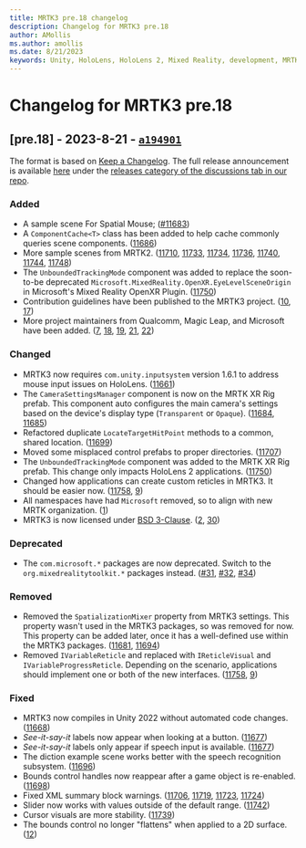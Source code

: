 ```yaml
---
title: MRTK3 pre.18 changelog
description: Changelog for MRTK3 pre.18
author: AMollis
ms.author: amollis
ms.date: 8/21/2023
keywords: Unity, HoloLens, HoloLens 2, Mixed Reality, development, MRTK, MRTK3, MRTK3 preview, MRTK3 public preview, changelog, MRTK3 changelog
---
```


# Changelog for MRTK3 pre.18

## [pre.18] - 2023-8-21 - [`a194901`](https://github.com/MixedRealityToolkit/MixedRealityToolkit-Unity/commit/a1949013355f7b3561681faf2971647ccd4c6fc4)

The format is based on [Keep a Changelog](https://keepachangelog.com/en/1.1.0/). The full release announcement is available [here](https://github.com/MixedRealityToolkit/MixedRealityToolkit-Unity/discussions/categories/releases) under the [releases category of the discussions tab in our repo](https://github.com/microsoft/MixedRealityToolkit-Unity/discussions/categories/releases).

### Added

- A sample scene For Spatial Mouse; ([#11683](https://github.com/microsoft/MixedRealityToolkit-Unity/pull/11683))
- A `ComponentCache<T>` class has been added to help cache commonly queries scene components. ([11686](https://github.com/microsoft/MixedRealityToolkit-Unity/pull/11686))
- More sample scenes from MRTK2. ([11710](https://github.com/microsoft/MixedRealityToolkit-Unity/pull/11710), [11733](https://github.com/microsoft/MixedRealityToolkit-Unity/pull/11733), [11734](https://github.com/microsoft/MixedRealityToolkit-Unity/pull/11734), [11736](https://github.com/microsoft/MixedRealityToolkit-Unity/pull/11736), [11740](https://github.com/microsoft/MixedRealityToolkit-Unity/pull/11740), [11744](https://github.com/microsoft/MixedRealityToolkit-Unity/pull/11744), [11748](https://github.com/microsoft/MixedRealityToolkit-Unity/pull/11748))
- The `UnboundedTrackingMode` component was added to replace the soon-to-be deprecated `Microsoft.MixedReality.OpenXR.EyeLevelSceneOrigin` in Microsoft's Mixed Reality OpenXR Plugin. ([11750](https://github.com/microsoft/MixedRealityToolkit-Unity/pull/11750))
- Contribution guidelines have been published to the MRTK3 project. ([10](https://github.com/MixedRealityToolkit/MixedRealityToolkit-Unity/pull/10), [17](https://github.com/MixedRealityToolkit/MixedRealityToolkit-Unity/pull/17))
- More project maintainers from Qualcomm, Magic Leap, and Microsoft have been added. ([7](https://github.com/MixedRealityToolkit/MixedRealityToolkit-Unity/pull/7), [18](https://github.com/MixedRealityToolkit/MixedRealityToolkit-Unity/pull/18), [19](https://github.com/MixedRealityToolkit/MixedRealityToolkit-Unity/pull/19), [21](https://github.com/MixedRealityToolkit/MixedRealityToolkit-Unity/pull/21), [22](https://github.com/MixedRealityToolkit/MixedRealityToolkit-Unity/pull/22))

### Changed

- MRTK3 now requires `com.unity.inputsystem` version 1.6.1 to address mouse input issues on HoloLens. ([11661](https://github.com/microsoft/MixedRealityToolkit-Unity/pull/11661))
- The `CameraSettingsManager` component is now on the MRTK XR Rig prefab. This component auto configures the main camera's settings based on the device's display type (`Transparent` or `Opaque`). ([11684](https://github.com/microsoft/MixedRealityToolkit-Unity/pull/11684), [11685](https://github.com/microsoft/MixedRealityToolkit-Unity/pull/11685))
- Refactored duplicate `LocateTargetHitPoint` methods to a common, shared location. ([11699](https://github.com/microsoft/MixedRealityToolkit-Unity/pull/11699))
- Moved some misplaced control prefabs to proper directories. ([11707](https://github.com/microsoft/MixedRealityToolkit-Unity/pull/11707))
- The `UnboundedTrackingMode` component was added to the MRTK XR Rig prefab. This change only impacts HoloLens 2 applications. ([11750](https://github.com/microsoft/MixedRealityToolkit-Unity/pull/11750))
- Changed how applications can create custom reticles in MRTK3. It should be easier now. ([11758](https://github.com/microsoft/MixedRealityToolkit-Unity/pull/11758), [9](https://github.com/MixedRealityToolkit/MixedRealityToolkit-Unity/pull/9))
- All namespaces have had `Microsoft` removed, so to align with new MRTK organization. ([1](https://github.com/MixedRealityToolkit/MixedRealityToolkit-Unity/pull/1))
- MRTK3 is now licensed under [BSD 3-Clause](https://github.com/MixedRealityToolkit/MixedRealityToolkit-Unity/blob/main/LICENSE.md). ([2](https://github.com/MixedRealityToolkit/MixedRealityToolkit-Unity/pull/2), [30](https://github.com/MixedRealityToolkit/MixedRealityToolkit-Unity/pull/30))

### Deprecated

- The `com.microsoft.*` packages are now deprecated. Switch to the `org.mixedrealitytoolkit.*` packages instead. ([#31](https://github.com/MixedRealityToolkit/MixedRealityToolkit-Unity/pull/31), [#32](https://github.com/MixedRealityToolkit/MixedRealityToolkit-Unity/pull/32), [#34](https://github.com/MixedRealityToolkit/MixedRealityToolkit-Unity/pull/34))
  
### Removed

- Removed the `SpatializationMixer` property from MRTK3 settings. This property wasn't used in the MRTK3 packages, so was removed for now. This property can be added later, once it has a well-defined use within the MRTK3 packages. ([11681](https://github.com/microsoft/MixedRealityToolkit-Unity/pull/11681), [11694](https://github.com/microsoft/MixedRealityToolkit-Unity/pull/11694))
- Removed `IVariableReticle` and replaced with `IReticleVisual` and `IVariableProgressReticle`. Depending on the scenario, applications should implement one or both of the new interfaces. ([11758](https://github.com/microsoft/MixedRealityToolkit-Unity/pull/11758), [9](https://github.com/MixedRealityToolkit/MixedRealityToolkit-Unity/pull/9))
  
### Fixed

- MRTK3 now compiles in Unity 2022 without automated code changes. ([11668](https://github.com/microsoft/MixedRealityToolkit-Unity/pull/11668))
- *See-it-say-it* labels now appear when looking at a button. ([11677](https://github.com/microsoft/MixedRealityToolkit-Unity/pull/11677))
- *See-it-say-it* labels only appear if speech input is available. ([11677](https://github.com/microsoft/MixedRealityToolkit-Unity/pull/11677))
- The diction example scene works better with the speech recognition subsystem. ([11696](https://github.com/microsoft/MixedRealityToolkit-Unity/pull/11696))
- Bounds control handles now reappear after a game object is re-enabled. ([11698](https://github.com/microsoft/MixedRealityToolkit-Unity/pull/11698))
- Fixed XML summary block warnings. ([11706](https://github.com/microsoft/MixedRealityToolkit-Unity/pull/11706), [11719](https://github.com/microsoft/MixedRealityToolkit-Unity/pull/11719), [11723](https://github.com/microsoft/MixedRealityToolkit-Unity/pull/11723), [11724](https://github.com/microsoft/MixedRealityToolkit-Unity/pull/11724))
- Slider now works with values outside of the default range. ([11742](https://github.com/microsoft/MixedRealityToolkit-Unity/pull/11742))
- Cursor visuals are more stability. ([11739](https://github.com/microsoft/MixedRealityToolkit-Unity/pull/11739))
- The bounds control no longer "flattens" when applied to a 2D surface. ([12](https://github.com/MixedRealityToolkit/MixedRealityToolkit-Unity/pull/12))
